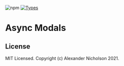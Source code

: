 ![npm](https://img.shields.io/npm/v/async-modals)
[![Types](https://img.shields.io/npm/types/async-modals.svg)](https://www.npmjs.com/package/async-modals)
# Async Modals

## License

MIT Licensed. Copyright (c) Alexander Nicholson 2021.
